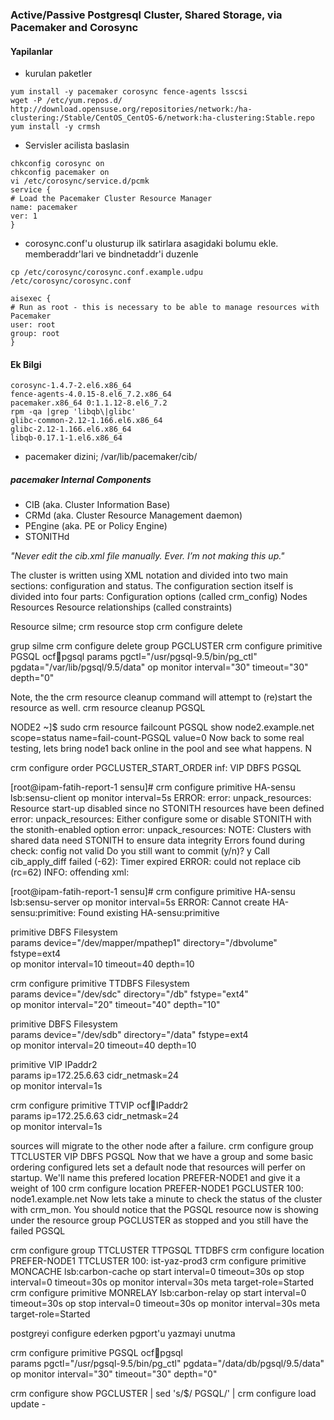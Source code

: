 ### Active/Passive Postgresql Cluster, Shared Storage, via Pacemaker and Corosync

#### Yapilanlar

* kurulan paketler
```
yum install -y pacemaker corosync fence-agents lsscsi 
wget -P /etc/yum.repos.d/ http://download.opensuse.org/repositories/network:/ha-clustering:/Stable/CentOS_CentOS-6/network:ha-clustering:Stable.repo
yum install -y crmsh
```
* Servisler acilista baslasin
```
chkconfig corosync on
chkconfig pacemaker on
vi /etc/corosync/service.d/pcmk
service {
# Load the Pacemaker Cluster Resource Manager
name: pacemaker
ver: 1
}
```

* corosync.conf'u olusturup ilk satirlara asagidaki bolumu ekle.
  memberaddr'lari ve bindnetaddr'i duzenle
```
cp /etc/corosync/corosync.conf.example.udpu /etc/corosync/corosync.conf

aisexec {
# Run as root - this is necessary to be able to manage resources with
Pacemaker
user: root
group: root
}
```



#### Ek Bilgi
```
corosync-1.4.7-2.el6.x86_64 
fence-agents-4.0.15-8.el6_7.2.x86_64 
pacemaker.x86_64 0:1.1.12-8.el6_7.2 
rpm -qa |grep 'libqb\|glibc'
glibc-common-2.12-1.166.el6.x86_64
glibc-2.12-1.166.el6.x86_64
libqb-0.17.1-1.el6.x86_64
```
* pacemaker dizini; /var/lib/pacemaker/cib/

##### pacemaker Internal Components

* CIB (aka. Cluster Information Base)
* CRMd (aka. Cluster Resource Management daemon)
* PEngine (aka. PE or Policy Engine)
* STONITHd

_"Never edit the cib.xml file manually. Ever. I’m not making this up."_


The cluster is written using XML notation and divided into two main sections:
configuration and status.
The configuration section itself is divided into four parts:
Configuration options (called crm_config)
Nodes
Resources
Resource relationships (called constraints)

Resource silme;
crm resource stop <Resource>
crm configure delete <Resource>

grup silme
 crm configure delete group PGCLUSTER
crm configure primitive PGSQL ocf:heartbeat:pgsql params pgctl="/usr/pgsql-9.5/bin/pg_ctl" pgdata="/var/lib/pgsql/9.5/data" op monitor interval="30" timeout="30" depth="0"


Note, the the crm resource cleanup command will attempt to (re)start the resource as well.
crm resource cleanup PGSQL

NODE2 ~]$ sudo crm resource failcount PGSQL show node2.example.net
scope=status name=fail-count-PGSQL value=0
Now back to some real testing, lets bring node1 back online in the pool and see what happens. N

crm configure order PGCLUSTER_START_ORDER inf: VIP DBFS PGSQL


[root@ipam-fatih-report-1 sensu]# crm configure primitive HA-sensu lsb:sensu-client op monitor interval=5s
ERROR: error: unpack_resources: Resource start-up disabled since no STONITH resources have been defined
   error: unpack_resources:     Either configure some or disable STONITH with the stonith-enabled option
   error: unpack_resources:     NOTE: Clusters with shared data need STONITH to ensure data integrity
Errors found during check: config not valid
Do you still want to commit (y/n)? y
Call cib_apply_diff failed (-62): Timer expired
ERROR: could not replace cib (rc=62)
INFO: offending xml: <diff format="2">
  <change operation="create" path="/cib/configuration/resources" position="0">
    <primitive id="HA-sensu" class="lsb" type="sensu-client">
      <operations>
        <op name="monitor" interval="5s" id="HA-sensu-monitor-5s"/>
      </operations>
    </primitive>
  </change>
</diff>

[root@ipam-fatih-report-1 sensu]# crm configure primitive HA-sensu lsb:sensu-server op monitor interval=5s
ERROR: Cannot create HA-sensu:primitive: Found existing HA-sensu:primitive

primitive DBFS Filesystem \
        params device="/dev/mapper/mpathep1" directory="/dbvolume" fstype=ext4 \
        op monitor interval=10 timeout=40 depth=10


crm configure primitive TTDBFS Filesystem \
params device="/dev/sdc" directory="/db" fstype="ext4" \
op monitor interval="20" timeout="40" depth="10"


primitive DBFS Filesystem \
        params device="/dev/sdb" directory="/data" fstype=ext4 \
        op monitor interval=20 timeout=40 depth=10


primitive VIP IPaddr2 \
        params ip=172.25.6.63 cidr_netmask=24 \
        op monitor interval=1s

crm configure primitive TTVIP ocf:heartbeat:IPaddr2 \
params ip=172.25.6.63 cidr_netmask=24 \
op monitor interval=1s

sources will migrate to the other node after a failure.
crm configure group TTCLUSTER VIP DBFS PGSQL
Now that we have a group and some basic ordering configured lets set a default node that resources will perfer on
startup. We'll name this prefered location PREFER-NODE1 and give it a weight of 100
crm configure location PREFER-NODE1 PGCLUSTER 100: node1.example.net
Now lets take a minute to check the status of the cluster with crm_mon. You should notice that the PGSQL
resource now is showing under the resource group PGCLUSTER as stopped and you still have the failed PGSQL

crm configure group TTCLUSTER TTPGSQL TTDBFS
crm configure location PREFER-NODE1 TTCLUSTER 100: ist-yaz-prod3
crm configure primitive MONCACHE lsb:carbon-cache op start interval=0 timeout=30s op stop interval=0 timeout=30s op monitor interval=30s meta target-role=Started
crm configure primitive MONRELAY lsb:carbon-relay op start interval=0 timeout=30s op stop interval=0 timeout=30s op monitor interval=30s meta target-role=Started

postgreyi configure ederken pgport'u yazmayi unutma 

crm configure primitive PGSQL ocf:heartbeat:pgsql \
params pgctl="/usr/pgsql-9.5/bin/pg_ctl" pgdata="/data/db/pgsql/9.5/data" \
op monitor interval="30" timeout="30" depth="0" 

crm configure show PGCLUSTER  | sed 's/$/ PGSQL/' | crm configure load update -
